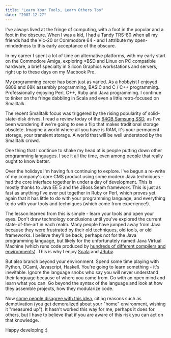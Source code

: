 ```yaml
---
title: "Learn Your Tools, Learn Others Too"
date: "2007-12-27"
---
```


I've always lived at the fringe of computing, with a foot in the popular and a foot in the obscure. When I was a kid, I had a Tandy TRS-80 when all my friends had the Vic-20 or Commodore 64 - and I attribute my open-mindedness to this early acceptance of the obscure.

In my career I spent a lot of time on alternative platforms, with my early start on the Commodore Amiga, exploring \*BSD and Linux on PC compatible hardware, a brief specialty in Silicon Graphics workstations and servers, right up to these days on my Macbook Pro.

My programming career has been just as varied. As a hobbyist I enjoyed 6809 and 68K assembly programming, BASIC and C / C++ programming. Professionally enjoying Perl, C++, Ruby and Java programming. I continue to tinker on the fringe dabbling in Scala and even a little retro-focused on Smalltalk.

The recent Smalltalk focus was triggered by the rising popularity of solid-state-disk drives. I read a review today of the [64GB Samsung SSD](http://www.engadget.com/2007/11/08/samsungs-64gb-sata-ii-ssd-drive-hands-on/), as I've been wondering if we're going to see a flip that makes traditional storage obsolete. Imagine a world where all you have is RAM, it's your permanent storage, your transient storage. A world that will be well understood by the Smalltalk crowd.

One thing that I continue to shake my head at is people putting down other programming languages. I see it all the time, even among people that really ought to know better.

Over the holidays I'm having fun continuing to explore. I've begun a re-write of my company's core CMS product using some modern Java techniques - had the core interface together in under a day of development. This is mostly thanks to Java EE 5 and the JBoss Seam framework. This is just as fast as anything I've ever put together in Ruby or Perl, which proves yet again that it has little to do with your programming language, and everything to do with your tools and techniques (which come from experience!).

The lesson learned from this is simple - learn your tools and open your eyes. Don't draw technology conclusions until you've explored the current state-of-the-art in each realm. Many people have jumped away from Java because they were frustrated by their old techniques, old tools, or old frameworks. I believe they'll be back, perhaps not for the Java programming language, but likely for the unfortunately named Java Virtual Machine (which runs code produced by [hundreds of different compilers and environments](http://www.robert-tolksdorf.de/vmlanguages.html)). This is why I enjoy [Scala](http://www.scala-lang.org/) and [JRuby](http://jruby.codehaus.org/).

But also branch beyond your environment. Spend some time playing with Python, OCaml, Javascript, Haskell. You're going to learn something - it's inevitable. Ignore the language snobs who say you will never understand their language because of where you came from. Go with an open mind and learn what you can. Go beyond the syntax of the language and look at how they assemble projects, how they modularize code.

Now [some people disagree with this idea](http://lukeplant.me.uk/blog.php?id=1107301645), citing reasons such as demotivation (you get demoralized about your "home" environment, wishing it "measured up"). It hasn't worked this way for me, perhaps it does for others, but I have to believe that if you are aware of this risk you can act on that knowledge.

Happy developing :)
